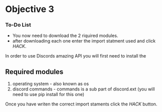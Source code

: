 # Objective 3

<div class="aside">
<h3>To-Do List</h3>
<ul>
  <li>You now need to download the 2 riquired modules.</li>
  <li>after downloading each one enter the import statment used and click <em>HACK</em>.</li>
</ul>
</div>

In order to use Discords amazing API you will first need to install the 

## Required modules
1. operating system - also known as os
2. discord commands - commands is a sub part of discord.ext (you will need to use pip install for this one)




Once you have writen the correct import staments click the _HACK_ button.
